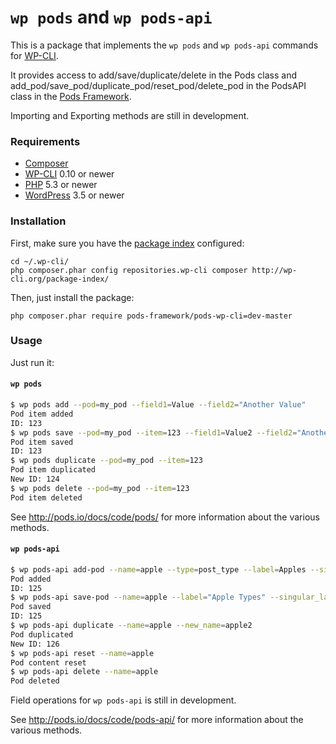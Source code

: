 `wp pods` and `wp pods-api`
===========

This is a package that implements the `wp pods` and `wp pods-api` commands for [WP-CLI](http://wp-cli.org).

It provides access to add/save/duplicate/delete in the Pods class and add_pod/save_pod/duplicate_pod/reset_pod/delete_pod in the PodsAPI class in the [Pods Framework](http://pods.io).

Importing and Exporting methods are still in development.

### Requirements

* [Composer](http://getcomposer.org/)
* [WP-CLI](http://wp-cli.org) 0.10 or newer
* [PHP](http://php.net/) 5.3 or newer
* [WordPress](http://wordpress.org/) 3.5 or newer

### Installation

First, make sure you have the [package index](http://wp-cli.org/package-index/) configured:

```
cd ~/.wp-cli/
php composer.phar config repositories.wp-cli composer http://wp-cli.org/package-index/
```

Then, just install the package:

```
php composer.phar require pods-framework/pods-wp-cli=dev-master
```

### Usage

Just run it:

#### `wp pods`

```bash
$ wp pods add --pod=my_pod --field1=Value --field2="Another Value"
Pod item added
ID: 123
$ wp pods save --pod=my_pod --item=123 --field1=Value2 --field2="Another Value2"
Pod item saved
ID: 123
$ wp pods duplicate --pod=my_pod --item=123
Pod item duplicated
New ID: 124
$ wp pods delete --pod=my_pod --item=123
Pod item deleted
```

See http://pods.io/docs/code/pods/ for more information about the various methods.

#### `wp pods-api`

```bash
$ wp pods-api add-pod --name=apple --type=post_type --label=Apples --singular_label=Apple
Pod added
ID: 125
$ wp pods-api save-pod --name=apple --label="Apple Types" --singular_label="Apple Type"
Pod saved
ID: 125
$ wp pods-api duplicate --name=apple --new_name=apple2
Pod duplicated
New ID: 126
$ wp pods-api reset --name=apple
Pod content reset
$ wp pods-api delete --name=apple
Pod deleted
```

Field operations for `wp pods-api` is still in development.

See http://pods.io/docs/code/pods-api/ for more information about the various methods.